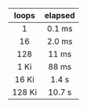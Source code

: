 | loops  | elapsed |
|:------:|:-------:|
| 1      |  0.1 ms |
| 16     |  2.0 ms |
| 128    | 11   ms |
| 1 Ki   | 88   ms |
| 16 Ki  |  1.4 s  |
| 128 Ki | 10.7 s  |
